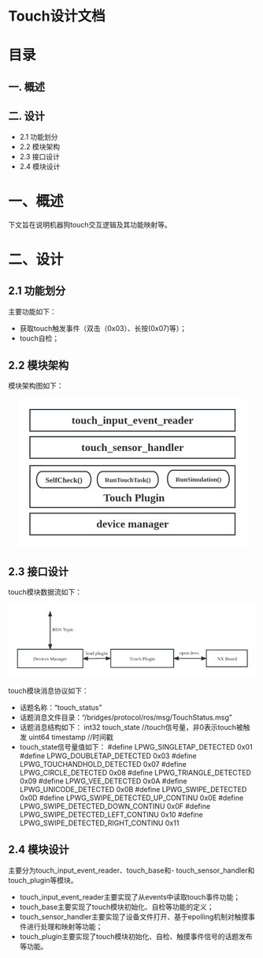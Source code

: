 # Touch设计文档
# 目录
## 一. 概述
## 二. 设计
- 2.1 功能划分
- 2.2 模块架构
- 2.3 接口设计
- 2.4 模块设计
# 一、概述
下文旨在说明机器狗touch交互逻辑及其功能映射等。
# 二、设计
## 2.1 功能划分
主要功能如下：
- 获取touch触发事件（双击（0x03）、长按(0x07)等）；
- touch自检；
## 2.2 模块架构
模块架构图如下：

<center>

 ![avatar](./image/cyberdog_touch/touch_architecture_diagram.png)

</center>

## 2.3 接口设计
touch模块数据流如下：

<center>

 ![avatar](./image/cyberdog_touch/Touch_data_stream.png)

</center>

touch模块消息协议如下：

- 话题名称：“touch_status”
- 话题消息文件目录：“/bridges/protocol/ros/msg/TouchStatus.msg”
- 话题消息结构如下：
    int32 touch_state    //touch信号量，非0表示touch被触发
    uint64 timestamp     //时间戳
- touch_state信号量值如下：
    #define LPWG_SINGLETAP_DETECTED                      0x01
    #define LPWG_DOUBLETAP_DETECTED                      0x03
    #define LPWG_TOUCHANDHOLD_DETECTED                   0x07
    #define LPWG_CIRCLE_DETECTED                         0x08
    #define LPWG_TRIANGLE_DETECTED                       0x09
    #define LPWG_VEE_DETECTED                            0x0A
    #define LPWG_UNICODE_DETECTED                        0x0B
    #define LPWG_SWIPE_DETECTED                          0x0D
    #define LPWG_SWIPE_DETECTED_UP_CONTINU               0x0E
    #define LPWG_SWIPE_DETECTED_DOWN_CONTINU             0x0F
    #define LPWG_SWIPE_DETECTED_LEFT_CONTINU             0x10
    #define LPWG_SWIPE_DETECTED_RIGHT_CONTINU            0x11
## 2.4 模块设计
主要分为touch_input_event_reader、touch_base和- touch_sensor_handler和touch_plugin等模块。
- touch_input_event_reader主要实现了从events中读取touch事件功能；
- touch_base主要实现了touch模块初始化、自检等功能的定义；
- touch_sensor_handler主要实现了设备文件打开、基于epolling机制对触摸事件进行处理和映射等功能；
- touch_plugin主要实现了touch模块初始化、自检、触摸事件信号的话题发布等功能。
